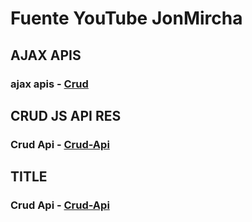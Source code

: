 # Fuente YouTube JonMircha

## AJAX APIS <!--*🔻AJAX APIS -->

### ajax apis - [Crud](https://www.youtube.com/watch?v=lN43CTpbWTU&list=PLvq-jIkSeTUZ6QgYYO3MwG9EMqC-KoLXA&index=106&t=1s)

## CRUD JS API RES <!--*🔻CRUD JS API RES -->

### Crud Api - [Crud-Api](https://www.youtube.com/watch?v=09w2S9g7m74&list=PLvq-jIkSeTUZ6QgYYO3MwG9EMqC-KoLXA&index=114)

## TITLE <!--*🔻TITLE -->

### Crud Api - [Crud-Api](_URL_)

